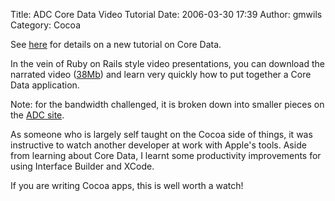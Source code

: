 Title: ADC Core Data Video Tutorial
Date: 2006-03-30 17:39
Author: gmwils
Category: Cocoa

See [here][] for details on a new tutorial on Core Data.

</p>

In the vein of Ruby on Rails style video presentations, you can download
the narrated video ([38Mb][]) and learn very quickly how to put together
a Core Data application.

</p>

Note: for the bandwidth challenged, it is broken down into smaller
pieces on the [ADC site][].

</p>

As someone who is largely self taught on the Cocoa side of things, it
was instructive to watch another developer at work with Apple's tools.
Aside from learning about Core Data, I learnt some productivity
improvements for using Interface Builder and XCode.

</p>

If you are writing Cocoa apps, this is well worth a watch!

</p>

  [here]: http://rentzsch.com/links/adcCoreDataVideoTutorial
  [38Mb]: http://www.archive.org/download/JonathanWolfRentzsch/Introduction_to_Core_Data.mov
  [ADC site]: http://developer.apple.com/cocoa/coredatatutorial/index.html
